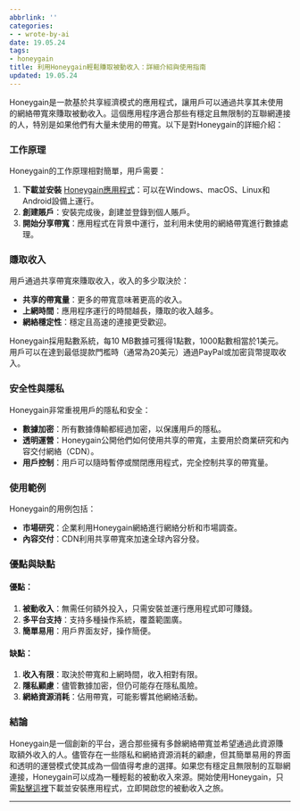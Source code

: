 ```yaml
---
abbrlink: ''
categories:
- - wrote-by-ai
date: 19.05.24
tags:
- honeygain
title: 利用Honeygain輕鬆賺取被動收入：詳細介紹與使用指南
updated: 19.05.24
---
```

Honeygain是一款基於共享經濟模式的應用程式，讓用戶可以通過共享其未使用的網絡帶寬來賺取被動收入。這個應用程序適合那些有穩定且無限制的互聯網連接的人，特別是如果他們有大量未使用的帶寬。以下是對Honeygain的詳細介紹：

### 工作原理

Honeygain的工作原理相對簡單，用戶需要：

1. **下載並安裝** [Honeygain應用程式](https://r.honeygain.me/IM_HM30AFB)：可以在Windows、macOS、Linux和Android設備上運行。
2. **創建賬戶**：安裝完成後，創建並登錄到個人賬戶。
3. **開始分享帶寬**：應用程式在背景中運行，並利用未使用的網絡帶寬進行數據處理。

### 賺取收入

用戶通過共享帶寬來賺取收入，收入的多少取決於：

- **共享的帶寬量**：更多的帶寬意味著更高的收入。
- **上網時間**：應用程序運行的時間越長，賺取的收入越多。
- **網絡穩定性**：穩定且高速的連接更受歡迎。

Honeygain採用點數系統，每10 MB數據可獲得1點數，1000點數相當於1美元。用戶可以在達到最低提款門檻時（通常為20美元）通過PayPal或加密貨幣提取收入。

### 安全性與隱私

Honeygain非常重視用戶的隱私和安全：

- **數據加密**：所有數據傳輸都經過加密，以保護用戶的隱私。
- **透明運營**：Honeygain公開他們如何使用共享的帶寬，主要用於商業研究和內容交付網絡（CDN）。
- **用戶控制**：用戶可以隨時暫停或關閉應用程式，完全控制共享的帶寬量。

### 使用範例

Honeygain的用例包括：

- **市場研究**：企業利用Honeygain網絡進行網絡分析和市場調查。
- **內容交付**：CDN利用共享帶寬來加速全球內容分發。

### 優點與缺點

#### 優點：

1. **被動收入**：無需任何額外投入，只需安裝並運行應用程式即可賺錢。
2. **多平台支持**：支持多種操作系統，覆蓋範圍廣。
3. **簡單易用**：用戶界面友好，操作簡便。

#### 缺點：

1. **收入有限**：取決於帶寬和上網時間，收入相對有限。
2. **隱私顧慮**：儘管數據加密，但仍可能存在隱私風險。
3. **網絡資源消耗**：佔用帶寬，可能影響其他網絡活動。

### 結論

Honeygain是一個創新的平台，適合那些擁有多餘網絡帶寬並希望通過此資源賺取額外收入的人。儘管存在一些隱私和網絡資源消耗的顧慮，但其簡單易用的界面和透明的運營模式使其成為一個值得考慮的選擇。如果您有穩定且無限制的互聯網連接，Honeygain可以成為一種輕鬆的被動收入來源。開始使用Honeygain，只需[點擊這裡](https://r.honeygain.me/IM_HM30AFB)下載並安裝應用程式，立即開啟您的被動收入之旅。

---
